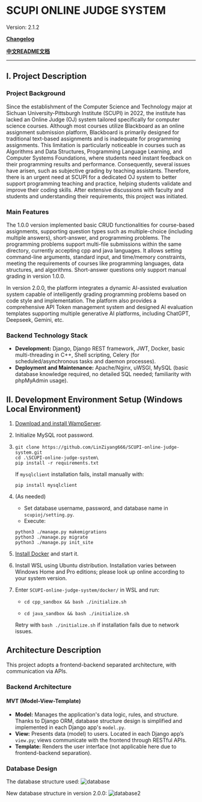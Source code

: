 # SCUPI ONLINE JUDGE SYSTEM

Version: 2.1.2

**[Changelog](./CHANGELOG.md)**

**[中文README文档](./README.zh-CN.md)**

---

## I. Project Description

### Project Background

Since the establishment of the Computer Science and Technology major at Sichuan University-Pittsburgh Institute (SCUPI) in 2022, the institute has lacked an Online Judge (OJ) system tailored specifically for computer science courses. Although most courses utilize Blackboard as an online assignment submission platform, Blackboard is primarily designed for traditional text-based assignments and is inadequate for programming assignments. This limitation is particularly noticeable in courses such as Algorithms and Data Structures, Programming Language Learning, and Computer Systems Foundations, where students need instant feedback on their programming results and performance. Consequently, several issues have arisen, such as subjective grading by teaching assistants. Therefore, there is an urgent need at SCUPI for a dedicated OJ system to better support programming teaching and practice, helping students validate and improve their coding skills. After extensive discussions with faculty and students and understanding their requirements, this project was initiated.

### Main Features

The 1.0.0 version implemented basic CRUD functionalities for course-based assignments, supporting question types such as multiple-choice (including multiple answers), short-answer, and programming problems. The programming problems support multi-file submissions within the same directory, currently accepting cpp and java languages. It allows setting command-line arguments, standard input, and time/memory constraints, meeting the requirements of courses like programming languages, data structures, and algorithms. Short-answer questions only support manual grading in version 1.0.0.

In version 2.0.0, the platform integrates a dynamic AI-assisted evaluation system capable of intelligently grading programming problems based on code style and implementation. The platform also provides a comprehensive API Token management system and designed AI evaluation templates supporting multiple generative AI platforms, including ChatGPT, Deepseek, Gemini, etc.

### Backend Technology Stack

- **Development:** Django, Django REST framework, JWT, Docker, basic multi-threading in C++, Shell scripting, Celery (for scheduled/asynchronous tasks and daemon processes).
- **Deployment and Maintenance:** Apache/Nginx, uWSGI, MySQL (basic database knowledge required, no detailed SQL needed; familiarity with phpMyAdmin usage).

## II. Development Environment Setup (Windows Local Environment)

1. [Download and install WampServer](https://www.wampserver.com/en/).

2. Initialize MySQL root password.

3. ```
   git clone https://github.com/LinZiyang666/SCUPI-online-judge-system.git
   cd .\SCUPI-online-judge-system\
   pip install -r requirements.txt
   ```

   If `mysqlclient` installation fails, install manually with:

   ```
   pip install mysqlclient
   ```

4. (As needed)

   - Set database username, password, and database name in `scupioj/setting.py`.
   - Execute:

   ```
   python3 ./manage.py makemigrations
   python3 ./manage.py migrate
   python3 ./manage.py init_site
   ```

5. [Install Docker](https://www.docker.com/products/docker-desktop/) and start it.

6. Install WSL using Ubuntu distribution. Installation varies between Windows Home and Pro editions; please look up online according to your system version.

7. Enter `SCUPI-online-judge-system/docker/` in WSL and run:

   - ```
     cd cpp_sandbox && bash ./initialize.sh
     ```

   - ```
     cd java_sandbox && bash ./initialize.sh
     ```

   Retry with `bash ./initialize.sh` if installation fails due to network issues.

## Architecture Description

This project adopts a frontend-backend separated architecture, with communication via APIs.

### Backend Architecture

#### MVT (Model-View-Template)

- **Model:** Manages the application's data logic, rules, and structure. Thanks to Django ORM, database structure design is simplified and implemented in each Django app's `model.py`.
- **View:** Presents data (model) to users. Located in each Django app’s `view.py`; views communicate with the frontend through RESTful APIs.
- **Template:** Renders the user interface (not applicable here due to frontend-backend separation).

### Database Design

The database structure used: ![database](./backend/media/images/database.png)

New database structure in version 2.0.0: ![database2](./backend/media/images/database2.png)
